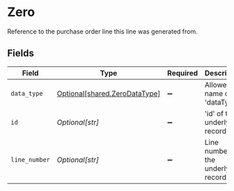 # Zero

Reference to the purchase order line this line was generated from.


## Fields

| Field                                                                | Type                                                                 | Required                                                             | Description                                                          |
| -------------------------------------------------------------------- | -------------------------------------------------------------------- | -------------------------------------------------------------------- | -------------------------------------------------------------------- |
| `data_type`                                                          | [Optional[shared.ZeroDataType]](../../models/shared/zerodatatype.md) | :heavy_minus_sign:                                                   | Allowed name of the 'dataType'.                                      |
| `id`                                                                 | *Optional[str]*                                                      | :heavy_minus_sign:                                                   | 'id' of the underlying record.                                       |
| `line_number`                                                        | *Optional[str]*                                                      | :heavy_minus_sign:                                                   | Line number of the underlying record.                                |